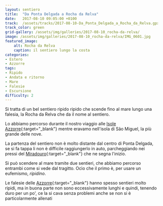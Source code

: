 ```yaml
---
layout: sentiero
title:  "Da Ponta Delgada a Rocha da Relva"
date:   2017-08-10 09:05:00 +0100
track:  /assets/tracks/2017-08-10-Da_Ponta_Delgada_a_Rocha_da_Relva.gpx
track_color: green
grid-gallery: /assets/img/galleries/2017-08-10_rocha-da-relva/
image: /assets/img/galleries/2017-08-10_rocha-da-relva/IMG_0601.jpg
featured_image:
    alt: Rocha da Relva
    caption: il sentiero lungo la costa
categories:
- Estero
- Azzorre
tags:
- Ripido
- Andata e ritorno
- Mare
- Falesie
- Escursione
difficulty: 2
---
```


Si tratta di un bel sentiero ripido ripido che scende fino al mare lungo una falesia, la Rocha da Relva che da il nome al sentiero.

Lo abbiamo percorso durante il nostro viaggio alle [Isole Azzorre](/categories/azzorre){:target="_blank"} mentre eravamo nell'isola di São Miguel, la più grande delle nove.

La partenza del sentiero non è molto distante dal centro di Ponta Delgada, se si fa tappa li non è difficile raggiungerlo in auto, parcheggiando nei pressi del [Miradouro](https://pt.wikipedia.org/wiki/Miradouro_do_Caminho_Novo){:target="_blank"} che ne segna l'inizio.

Si può scendere al mare tramite due sentieri, che abbiamo percorso entrambi come si vede dal tragitto. Ocìo che il primo è, per usare un eufemismo, _ripidino_.

Le falesie delle [Azzorre](/categories/azzorre){:target="_blank"} hanno spesso sentieri molto ripidi, ma in buona parte non sono eccessivamente lunghi e quindi, tenendo duro per un po', ce la si cava senza problemi anche se non si è particolarmente allenati
